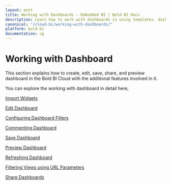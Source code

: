 ```yaml
---
layout: post
title: Working with Dashboards – Embedded BI | Bold BI Docs
description: Learn how to work with dashboards in using templates, dashboard filters, commenting, and refresh in Bold BI deployed in your server.
canonical: "/cloud-bi/working-with-dashboards/"
platform: bold-bi
documentation: ug
---
```


# Working with Dashboard

This section explains how to create, edit, save, share, and preview dashboard in the Bold BI Cloud with the additional features involved in it.

You can explore the working with dashboard in detail here,

[Import Widgets](/embedded-bi/working-with-dashboards/import-widgets/)

[Edit Dashboard](/embedded-bi/working-with-dashboards/edit-existing-dashboard/)

[Configuring Dashboard Filters](/embedded-bi/working-with-dashboards/configuring-dashboard-filters/)

[Commenting Dashboard](/embedded-bi/working-with-dashboards/commenting-dashboard/)

[Save Dashboard](/embedded-bi/working-with-dashboards/save-dashboard/)

[Preview Dashboard](/embedded-bi/working-with-dashboards/preview-dashboard/)

[Refreshing Dashboard](/embedded-bi/working-with-dashboards/refresh-dashboard/)

[Filtering Views using URL Parameters](/embedded-bi/working-with-dashboards/urlparameters/)

[Share Dashboards](/embedded-bi/working-with-dashboards/share-dashboards/)